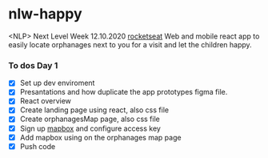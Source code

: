 # nlw-happy
&lt;NLP> Next Level Week 12.10.2020 [rocketseat](https://rocketseat.com.br/)
Web and mobile react app to easily locate orphanages next to you for a visit and let the children happy. 

### To dos Day 1
- [x] Set up dev enviroment 
- [x] Presantations and how duplicate the app prototypes figma file.
- [x] React overview 
- [x] Create landing page using react, also css file
- [x] Create orphanagesMap page, also css file
- [x] Sign up [mapbox](https://www.mapbox.com/) and configure access key 
- [x] Add mapbox using on the orphanages map page
- [x] Push code
